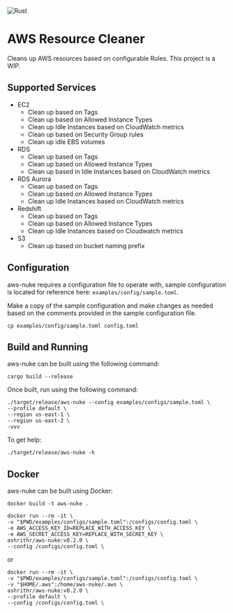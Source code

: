 ![Rust](https://github.com/ashrithr/aws-nuke/workflows/Rust/badge.svg?branch=master)

# AWS Resource Cleaner

Cleans up AWS resources based on configurable Rules. This project is a WIP.

## Supported Services

* EC2
    - Clean up based on Tags
    - Clean up based on Allowed Instance Types
    - Clean up Idle Instances based on CloudWatch metrics
    - Clean up based on Security Group rules
    - Clean up idle EBS volumes
* RDS
    - Clean up based on Tags
    - Clean up based on Allowed Instance Types
    - Clean up based in Idle Instances based on CloudWatch metrics
* RDS Aurora
    - Clean up based on Tags
    - Clean up based on Allowed Instance Types
    - Clean up Idle Instances based on CloudWatch metrics
* Redshift
    - Clean up based on Tags
    - Clean up based on Allowed Instance Types
    - Clean up Idle Instances based on Cloudwatch metrics
* S3
    - Clean up based on bucket naming prefix

## Configuration

aws-nuke requires a configuration file to operate with, sample configuration is located for reference here: `examples/config/sample.toml`.

Make a copy of the sample configuration and make changes as needed based on the comments provided in the sample configuration file.

```
cp examples/config/sample.toml config.toml
```

## Build and Running

aws-nuke can be built using the following command:

```
cargo build --release
```

Once built, run using the following command:

```
./target/release/aws-nuke --config examples/configs/sample.toml \
--profile default \
--region us-east-1 \
--region us-east-2 \
-vvv
```

To get help:

```
./target/release/aws-nuke -h
```

## Docker

aws-nuke can be built using Docker:

```
docker build -t aws-nuke .
```

```
docker run --rm -it \
-v "$PWD/examples/configs/sample.toml":/configs/config.toml \
-e AWS_ACCESS_KEY_ID=REPLACE_WITH_ACCESS_KEY \
-e AWS_SECRET_ACCESS_KEY=REPLACE_WITH_SECRET_KEY \
ashrithr/aws-nuke:v0.2.0 \
--config /configs/config.toml \
```

or

```
docker run --rm -it \
-v "$PWD/examples/configs/sample.toml":/configs/config.toml \
-v "$HOME/.aws":/home/aws-nuke/.aws \
ashrithr/aws-nuke:v0.2.0 \
--profile default \
--config /configs/config.toml \
```